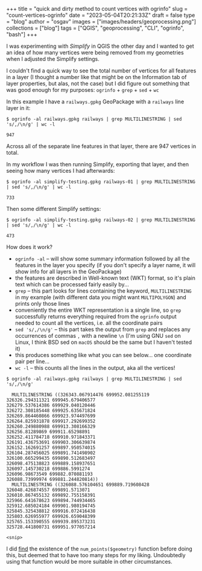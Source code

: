 
+++
title = "quick and dirty method to count vertices with ogrinfo"
slug = "count-vertices-ogrinfo"
date = "2023-05-04T20:21:33Z"
draft = false
type = "blog"
author = "osgav"
images = ["images/headers/geoprocessing.png"]
collections = ["blog"]
tags = ["QGIS", "geoprocessing", "CLI", "ogrinfo", "bash"]
+++

I was experimenting with *Simplify* in QGIS the other day and I wanted to get an idea of how many vertices were being removed from my geometries when I adjusted the Simplify settings. 

<!--more-->

I couldn't find a quick way to see the total number of vertices for all features in a layer (I thought a number like that might be on the Information tab of layer properties, but alas, not the case) but I did figure out something that was good enough for my purposes: `ogrinfo` + `grep` + `sed` + `wc` 

In this example I have a `railways.gpkg` GeoPackage with a `railways` line layer in it:

```
$ ogrinfo -al railways.gpkg railways | grep MULTILINESTRING | sed 's/,/\n/g' | wc -l

947
```

Across all of the separate line features in that layer, there are 947 vertices in total. 

In my workflow I was then running Simplify, exporting that layer, and then seeing how many vertices I had afterwards:

```
$ ogrinfo -al simplify-testing.gpkg railways-01 | grep MULTILINESTRING | sed 's/,/\n/g' | wc -l

733
```

Then some different Simplify settings:

```
$ ogrinfo -al simplify-testing.gpkg railways-02 | grep MULTILINESTRING | sed 's/,/\n/g' | wc -l

473
```

How does it work? 

- `ogrinfo -al` – will show some summary information followed by all the features in the layer you specify (if you don't specify a layer name, it will show info for all layers in the GeoPackage)
- the features are described in Well-known text (WKT) format, so it's plain text which can be processed fairly easily by...
- `grep` – this part looks for lines containing the keyword, `MULTILINESTRING` in my example (with different data you might want `MULTIPOLYGON`) and prints only those lines
- conveniently the entire WKT representation is a single line, so `grep` successfully returns everything required from the `ogrinfo` output needed to count all the vertices, i.e. all the coordinate pairs
- `sed 's/,/\n/g'` – this part takes the output from `grep` and replaces any occurrences of commas `,` with a newline `\n`  (I'm using GNU `sed` on Linux, I think BSD sed on `macOS` should be the same but I haven't tested it)
- this produces something like what you can see below... one coordinate pair per line...
- `wc -l` – this counts all the lines in the output, aka all the vertices!


```
$ ogrinfo -al railways.gpkg railways | grep MULTILINESTRING | sed 's/,/\n/g'

  MULTILINESTRING ((326343.067914476 699952.081255119
326326.294311321 699945.679406577
326279.537614386 699929.040120446
326272.308185448 699925.635671824
326269.864460866 699923.974497699
326264.825931878 699917.292699352
326260.249880988 699913.308166329
326256.81289869 699911.65298891
326252.411784718 699910.971843371
326191.436753691 699903.306639874
326152.162691257 699897.950574015
326104.287456025 699891.741498902
326100.665299435 699890.512683497
326098.475138823 699889.158937651
326097.145730218 699886.5991274
326096.98673549 699882.070881193
326088.73999974 699881.244820814))
  MULTILINESTRING ((326088.576104651 699889.719608428
326048.426874557 699891.5713071
326010.867455132 699892.755158391
325966.641678623 699894.744934465
325912.685024184 699901.980194745
325845.325438812 699916.072416438
325803.626955977 699926.659048399
325765.153390555 699939.895373231
325728.441800731 699951.977057214

<snip>
```

I did [find](https://gis.stackexchange.com/questions/32445/counting-number-of-vertices-of-polygons-and-lines-in-qgis) the existence of the `num_points($geometry)` function before doing this, but deemed that to have too many steps for my liking. Undoubtedly using that function would be more suitable in other circumstances.
